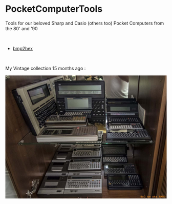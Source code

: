 # PocketComputerTools
Tools for our beloved Sharp and Casio (others too) Pocket Computers from the 80' and '90

<br>

- <a href="https://github.com/hwreverse/PocketComputerTools/tree/master/bmp2hex">bmp2hex</a>

<br>

My Vintage collection 15 months ago :

![Vintage Calculator Collection](img/lab.jpg)
